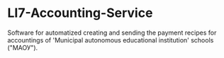 # LI7-Accounting-Service
Software for automatized creating and sending the payment recipes for accountings of 'Municipal autonomous educational institution' schools ("МАОУ").
